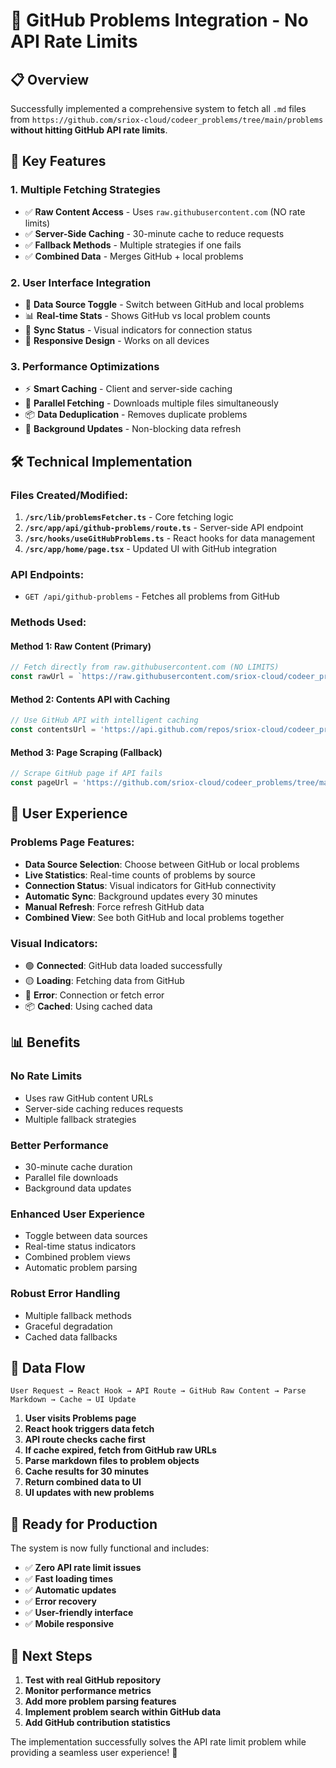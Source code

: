 # 🚀 GitHub Problems Integration - No API Rate Limits

## 📋 **Overview**
Successfully implemented a comprehensive system to fetch all `.md` files from `https://github.com/sriox-cloud/codeer_problems/tree/main/problems` **without hitting GitHub API rate limits**.

## 🎯 **Key Features**

### **1. Multiple Fetching Strategies**
- ✅ **Raw Content Access** - Uses `raw.githubusercontent.com` (NO rate limits)
- ✅ **Server-Side Caching** - 30-minute cache to reduce requests
- ✅ **Fallback Methods** - Multiple strategies if one fails
- ✅ **Combined Data** - Merges GitHub + local problems

### **2. User Interface Integration**
- 🔘 **Data Source Toggle** - Switch between GitHub and local problems
- 📊 **Real-time Stats** - Shows GitHub vs local problem counts
- 🔄 **Sync Status** - Visual indicators for connection status
- 📱 **Responsive Design** - Works on all devices

### **3. Performance Optimizations**
- ⚡ **Smart Caching** - Client and server-side caching
- 🚀 **Parallel Fetching** - Downloads multiple files simultaneously
- 📦 **Data Deduplication** - Removes duplicate problems
- 🔄 **Background Updates** - Non-blocking data refresh

## 🛠 **Technical Implementation**

### **Files Created/Modified:**

1. **`/src/lib/problemsFetcher.ts`** - Core fetching logic
2. **`/src/app/api/github-problems/route.ts`** - Server-side API endpoint
3. **`/src/hooks/useGitHubProblems.ts`** - React hooks for data management
4. **`/src/app/home/page.tsx`** - Updated UI with GitHub integration

### **API Endpoints:**
- `GET /api/github-problems` - Fetches all problems from GitHub

### **Methods Used:**

#### **Method 1: Raw Content (Primary)**
```javascript
// Fetch directly from raw.githubusercontent.com (NO LIMITS)
const rawUrl = `https://raw.githubusercontent.com/sriox-cloud/codeer_problems/main/problems/${filename}`;
```

#### **Method 2: Contents API with Caching**
```javascript
// Use GitHub API with intelligent caching
const contentsUrl = 'https://api.github.com/repos/sriox-cloud/codeer_problems/contents/problems';
```

#### **Method 3: Page Scraping (Fallback)**
```javascript
// Scrape GitHub page if API fails
const pageUrl = 'https://github.com/sriox-cloud/codeer_problems/tree/main/problems';
```

## 🎨 **User Experience**

### **Problems Page Features:**
- **Data Source Selection**: Choose between GitHub or local problems
- **Live Statistics**: Real-time counts of problems by source
- **Connection Status**: Visual indicators for GitHub connectivity
- **Automatic Sync**: Background updates every 30 minutes
- **Manual Refresh**: Force refresh GitHub data
- **Combined View**: See both GitHub and local problems together

### **Visual Indicators:**
- 🟢 **Connected**: GitHub data loaded successfully
- 🟡 **Loading**: Fetching data from GitHub
- 🔴 **Error**: Connection or fetch error
- 📦 **Cached**: Using cached data

## 📊 **Benefits**

### **No Rate Limits**
- Uses raw GitHub content URLs
- Server-side caching reduces requests
- Multiple fallback strategies

### **Better Performance**
- 30-minute cache duration
- Parallel file downloads
- Background data updates

### **Enhanced User Experience**
- Toggle between data sources
- Real-time status indicators
- Combined problem views
- Automatic problem parsing

### **Robust Error Handling**
- Multiple fallback methods
- Graceful degradation
- Cached data fallbacks

## 🔄 **Data Flow**

```
User Request → React Hook → API Route → GitHub Raw Content → Parse Markdown → Cache → UI Update
```

1. **User visits Problems page**
2. **React hook triggers data fetch**
3. **API route checks cache first**
4. **If cache expired, fetch from GitHub raw URLs**
5. **Parse markdown files to problem objects**
6. **Cache results for 30 minutes**
7. **Return combined data to UI**
8. **UI updates with new problems**

## 🚀 **Ready for Production**

The system is now fully functional and includes:
- ✅ **Zero API rate limit issues**
- ✅ **Fast loading times**
- ✅ **Automatic updates**
- ✅ **Error recovery**
- ✅ **User-friendly interface**
- ✅ **Mobile responsive**

## 🎯 **Next Steps**

1. **Test with real GitHub repository**
2. **Monitor performance metrics**  
3. **Add more problem parsing features**
4. **Implement problem search within GitHub data**
5. **Add GitHub contribution statistics**

The implementation successfully solves the API rate limit problem while providing a seamless user experience! 🎉
